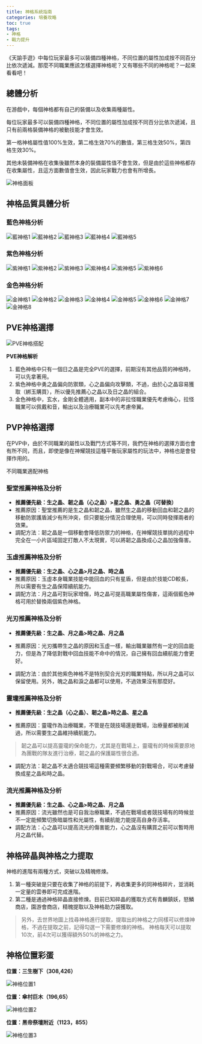 ```yaml
---
title: 神格系統指南
categories: 培養攻略
toc: true
tags:
- 神格
- 戰力提升
---
```


《天諭手遊》中每位玩家最多可以裝備四種神格，不同位置的屬性加成按不同百分比依次遞減。那麼不同職業應該怎樣選擇神格呢？又有哪些不同的神格呢？一起來看看吧！ <!-- more -->

## 總體分析

在游戲中，每個神格都有自己的裝備以及收集兩種屬性。

每位玩家最多可以裝備四種神格，不同位置的屬性加成按不同百分比依次遞減，且只有前兩格裝備神格的被動技能才會生效。

第一格神格屬性值100%生效，第二格生效70%的數值，第三格生效50%，第四格生效30%。

其他未裝備神格在收集後雖然本身的裝備屬性值不會生效，但是由於這些神格都存在收集屬性，且這方面數值會生效，因此玩家戰力也會有所增長。

![神格面板](https://www.steamxo.com/wp-content/uploads/2021/03/M9A1QM130628_1834106-696x322.jpg)

## 神格品質具體分析

### 藍色神格分析

![藍神格1](https://www.steamxo.com/wp-content/uploads/2021/03/KPZVbq130630_1834106-696x418.jpg)
![藍神格2](https://www.steamxo.com/wp-content/uploads/2021/03/e9LYGP130633_1834106.jpg)
![藍神格3](https://www.steamxo.com/wp-content/uploads/2021/03/TzSUo3130636_1834106-696x418.jpg)
![藍神格4](https://www.steamxo.com/wp-content/uploads/2021/03/bTQUqN130638_1834106-696x418.jpg)
![藍神格5](https://www.steamxo.com/wp-content/uploads/2021/03/d7hWZL130641_1834106-696x418.jpg)

### 紫色神格分析

![紫神格1](https://www.steamxo.com/wp-content/uploads/2021/03/KuvWUQ130644_1834106-696x418.jpg)
![紫神格2](https://www.steamxo.com/wp-content/uploads/2021/03/b2OH22130648_1834106-696x418.jpg)
![紫神格3](https://www.steamxo.com/wp-content/uploads/2021/03/GagzMA130651_1834106-696x418.jpg)
![紫神格4](https://www.steamxo.com/wp-content/uploads/2021/03/uuqGtP130653_1834106-696x418.jpg)
![紫神格5](https://www.steamxo.com/wp-content/uploads/2021/03/njG6TE130655_1834106-696x418.jpg)
![紫神格6](https://www.steamxo.com/wp-content/uploads/2021/03/ITz2Rr130657_1834106-696x418.jpg)

### 金色神格分析

![金神格1](https://www.steamxo.com/wp-content/uploads/2021/03/ymvroe130700_1834106-696x418.jpg)
![金神格2](https://www.steamxo.com/wp-content/uploads/2021/03/h6lfHt130702_1834106-696x418.jpg)
![金神格3](https://www.steamxo.com/wp-content/uploads/2021/03/IlaWio130704_1834106-696x418.jpg)
![金神格4](https://www.steamxo.com/wp-content/uploads/2021/03/IcNm9X130706_1834106-696x418.jpg)
![金神格5](https://www.steamxo.com/wp-content/uploads/2021/03/A8sis4130708_1834106-696x418.jpg)
![金神格6](https://www.steamxo.com/wp-content/uploads/2021/03/d8GJBj130710_1834106-696x418.jpg)
![金神格7](https://www.steamxo.com/wp-content/uploads/2021/03/Iprilf130714_1834106-696x418.jpg)
![金神格8](https://www.steamxo.com/wp-content/uploads/2021/03/O2qBNH130716_1834106-696x418.jpg)


## PVE神格選擇

![PVE神格搭配](https://www.steamxo.com/wp-content/uploads/2021/03/FmR27w130718_1834106.jpg)

**PVE神格解析**
1. 藍色神格中只有一個日之晶是完全PVE的選擇，前期沒有其他品質的神格時，可以先拿著用。
2. 紫色神格中勇之晶偏向防禦類，心之晶偏向攻擊類，不過，由於心之晶容易獲取（綁玉購買），所以優先推薦心之晶以及日之晶的組合。
3. 金色神格中，玄水，金剛全體適用，副本中的非拉怪職業優先考慮梅心，拉怪職業可以佩戴和音，輸出以及治療職業可以先考慮帝翼。

## PVP神格選擇

在PVP中，由於不同職業的屬性以及戰鬥方式等不同，我們在神格的選擇方面也會有所不同，而且，即使是像在神耀競技這種平衡玩家屬性的玩法中，神格也是會發揮作用的。

不同職業適配神格

### 聖堂推薦神格及分析

+ **推薦優先級：生之晶、韌之晶（心之晶）>星之晶、勇之晶（可替換）**
+ 推薦原因：聖堂推薦的是生之晶和韌之晶，雖然生之晶的移動回血和韌之晶的移動防禦護盾減少有所沖突，但只要能分情況合理使用，可以同時發揮兩者的效果。
+ 調配方法：韌之晶是一個移動會降低防禦力的神格，在神耀競技單挑的過程中完全在一小片區域固定打敵人不太現實，可以將韌之晶換成心之晶加強傷害。

### 玉虛推薦神格及分析

+ **推薦優先級：生之晶、心之晶>月之晶、時之晶**
+ 推薦原因：玉虛本身職業技能中能回血的只有星盾，但是由於技能CD較長，所以需要有生之晶保障續航能力。
+ 調配方法：月之晶可對玩家增傷，時之晶可提高職業屬性傷害，這兩個藍色神格可用於替換兩個紫色神格。

### 光刃推薦神格及分析

+ **推薦優先級：生之晶、月之晶>時之晶、月之晶**

+ 推薦原因：光刃攜帶生之晶的原因和玉虛一樣，輸出職業雖然有一定的回血能力，但是為了降低對戰中回血技能不命中的情況，自己擁有回血續航能力會更好。
+ 調配方法：由於其他紫色神格不是特別契合光刃的職業特點，所以月之晶可以保留使用。另外，魄之晶和淚之晶都可以使用，不過效果沒有那麼好。

### 靈瓏推薦神格及分析

+ **推薦優先級：生之晶（心之晶）、韌之晶>時之晶、星之晶**

+ 推薦原因：靈瓏作為治療職業，不管是在競技場還是戰場，治療量都被削減過，所以需要生之晶維持續航能力。
>韌之晶可以提高靈瓏的保命能力，尤其是在戰場上，靈瓏有的時候需要原地為團戰的隊友進行治療，韌之晶的保護屬性很合適。
+ 調配方法：韌之晶不太適合競技場這種需要頻繁移動的對戰場合，可以考慮替換成星之晶和時之晶。

### 流光推薦神格及分析

+ **推薦優先級：生之晶、心之晶>時之晶、月之晶**
+ 推薦原因：流光雖然也是可自我治療職業，不過在戰場或者競技場有的時候並不一定能頻繁切換暗屬性和光屬性，有續航能力能提高自身存活率。
+ 調配方法：心之晶可以提高流光的傷害能力，心之晶沒有購買之前可以暫時用月之晶代替。

## 神格碎晶與神格之力提取

神格的進階有兩種方式，突破以及精魄修煉。

1. 第一種突破是只要在收集了神格的前提下，再收集更多的同神格碎片，並消耗一定量的雲券即可完成進階。
2. 第二種是通過神格碎晶直接修煉。目前已知碎晶的獲取方式有青麟鎮妖，怒鱗商店，園游會商店，精魄提取以及神格助力袋獲取。
   
>另外，去世界地圖上找尋神格進行提取，提取出的神格之力同樣可以修煉神格，不過在提取之前，記得勾選一下需要修煉的神格。
>神格每天可以提取10次，前4次可以獲得額外50%的神格之力。

## 神格位置彩蛋

**位置：三生樹下（308,426）**

![神格位置1](https://www.steamxo.com/wp-content/uploads/2021/03/wLXBEG130731_1834106-696x322.jpg)

**位置：傘村巨木（196,65）**

![神格位置2](https://www.steamxo.com/wp-content/uploads/2021/03/a2f32X130733_1834106-696x321.jpg)

**位置：黑帝祭壇附近（1123，855）**

![神格位置3](https://www.steamxo.com/wp-content/uploads/2021/03/SWXAJ1130735_1834106-696x322.jpg)